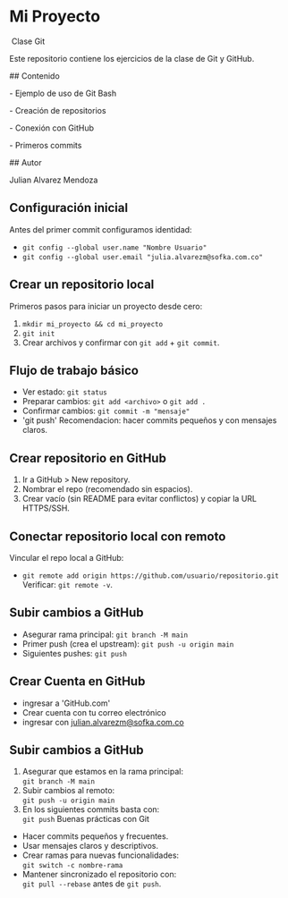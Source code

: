 # Mi Proyecto



&nbsp;Clase Git



Este repositorio contiene los ejercicios de la clase de Git y GitHub.  



\## Contenido

\- Ejemplo de uso de Git Bash

\- Creación de repositorios

\- Conexión con GitHub

\- Primeros commits



\## Autor

Julian Alvarez Mendoza



## Configuración inicial
Antes del primer commit configuramos identidad:
- `git config --global user.name "Nombre Usuario"`
- `git config --global user.email "julia.alvarezm@sofka.com.co"`
## Crear un repositorio local
Primeros pasos para iniciar un proyecto desde cero:
1. `mkdir mi_proyecto && cd mi_proyecto`
2. `git init`
3. Crear archivos y confirmar con `git add` + `git commit`.
## Flujo de trabajo básico
- Ver estado: `git status`
- Preparar cambios: `git add <archivo>` o `git add .`
- Confirmar cambios: `git commit -m "mensaje"`
- 'git push'
Recomendacion: hacer commits pequeños y con mensajes claros.
## Crear repositorio en GitHub
1. Ir a GitHub > New repository.
2. Nombrar el repo (recomendado sin espacios).
3. Crear vacío (sin README para evitar conflictos) y copiar la URL HTTPS/SSH.
## Conectar repositorio local con remoto
Vincular el repo local a GitHub:
- `git remote add origin https://github.com/usuario/repositorio.git`
Verificar: `git remote -v`.
## Subir cambios a GitHub
- Asegurar rama principal: `git branch -M main`
- Primer push (crea el upstream): `git push -u origin main`
- Siguientes pushes: `git push`
## Crear Cuenta en GitHub
- ingresar a 'GitHub.com'
- Crear cuenta con tu correo electrónico
- ingresar con julian.alvarezm@sofka.com.co
##  Subir cambios a GitHub
1. Asegurar que estamos en la rama principal:  
   `git branch -M main`
2. Subir cambios al remoto:  
   `git push -u origin main`
3. En los siguientes commits basta con:  
   `git push`
Buenas prácticas con Git
- Hacer commits pequeños y frecuentes.
- Usar mensajes claros y descriptivos.
- Crear ramas para nuevas funcionalidades:  
  `git switch -c nombre-rama`
- Mantener sincronizado el repositorio con:  
  `git pull --rebase` antes de `git push`.
